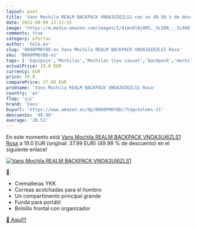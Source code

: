 ```yaml
---
layout: post
title: 'Vans Mochila REALM BACKPACK VNOA3UI6ZLS1 con un 49.99 % de descuento'
date: 2021-08-09 12:21:55
image: 'https://m.media-amazon.com/images/I/41An6lWjORS._SL500_._SL400_.jpg'
comments: true
category: ofertas
author: 'tole.es'
slug: 'B088PM6Y8D-es Vans Mochila REALM BACKPACK VNOA3UI6ZLS1 Rosa'
sku: 'B088PM6Y8D-es'
tags: [ 'Equipaje','Mochilas','Mochilas tipo casual','backpack','mochila','vans', ]
actualPrice: 19.0 EUR
currency: EUR
price: 19.0
comparePrice: 37.99 EUR
prodname: 'Vans Mochila REALM BACKPACK VNOA3UI6ZLS1 Rosa'
country: 'es'
flag: '🇪🇸'
brand: 'Vans'
buyurl: 'https://www.amazon.es/dp/B088PM6Y8D/?tag=tolees-21'
descuento: '49.99'
average: '20.52'
---
```


En este momento está [Vans Mochila REALM BACKPACK VNOA3UI6ZLS1 Rosa](https://www.amazon.es/dp/B088PM6Y8D/?tag=tolees-21) a 19.0 EUR (original: 37.99 EUR) (49.99 %  de descuento) en el siguiente enlace!

[![Vans Mochila REALM BACKPACK VNOA3UI6ZLS1](https://m.media-amazon.com/images/I/41An6lWjORS._SL500_._SL400_.jpg)](https://www.amazon.es/dp/B088PM6Y8D/?tag=tolees-21)

🔎:

- Cremalleras YKK
- Correas acolchadas para el hombro
- Un compartimento principal grande
- Funda para portátil
- Bolsillo frontal con organizador

[🛒 Aquí!!!](https://www.amazon.es/dp/B088PM6Y8D/?tag=tolees-21)
